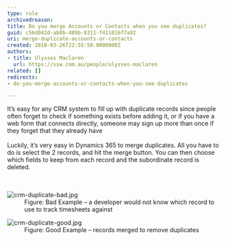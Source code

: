```yaml
---
type: rule
archivedreason: 
title: Do you merge Accounts or Contacts when you see duplicates?
guid: c56d042d-ab0b-489b-8311-f411016f7a92
uri: merge-duplicate-accounts-or-contacts
created: 2018-03-26T22:55:50.0000000Z
authors:
- title: Ulysses Maclaren
  url: https://ssw.com.au/people/ulysses-maclaren
related: []
redirects:
- do-you-merge-accounts-or-contacts-when-you-see-duplicates

---
```



It’s easy for any CRM system to fill up with duplicate records since people often forget to check if something exists before adding it, or if you have a web form that connects directly, someone may sign up more than once if they forget that they already have<br><br>Luckily, it’s very easy in Dynamics 365 to merge duplicates. All you have to do is select the 2 records, and hit the merge button. You can then choose which fields to keep from each record and the subordinate record is deleted.<br>
<br><excerpt class='endintro'></excerpt><br>
<dl class="badImage"><dt>​<img src="/PublishingImages/crm-duplicate-bad.jpg" alt="crm-duplicate-bad.jpg" /></dt><dd>Figure&#58; Bad Example – a developer would not know which record to use to track timesheets against</dd></dl><dl class="goodImage"><dt>​<img src="/PublishingImages/crm-duplicate-good.jpg" alt="crm-duplicate-good.jpg" /></dt><dd>Figure&#58; Good Example – records merged to remove duplicates</dd></dl>



